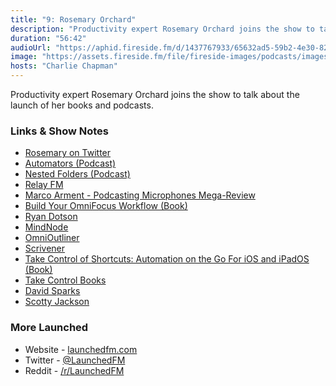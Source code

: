 ```yaml
---
title: "9: Rosemary Orchard"
description: "Productivity expert Rosemary Orchard joins the show to talk about the launch of her books and podcasts."
duration: "56:42"
audioUrl: "https://aphid.fireside.fm/d/1437767933/65632ad5-59b2-4e30-82d1-13845dce07dd/8ff7a0e4-1a08-4514-83ee-31fa4fe16525.mp3"
image: "https://assets.fireside.fm/file/fireside-images/podcasts/images/6/65632ad5-59b2-4e30-82d1-13845dce07dd/episodes/8/8ff7a0e4-1a08-4514-83ee-31fa4fe16525/cover.jpg?v=2"
hosts: "Charlie Chapman"
---
```


<p>Productivity expert Rosemary Orchard joins the show to talk about the launch of her books and podcasts.</p>

<h3>Links &amp; Show Notes</h3>

<ul>
<li><a href="https://twitter.com/rosemaryorchard" rel="nofollow">Rosemary on Twitter</a></li>
<li><a href="https://www.relay.fm/automators" rel="nofollow">Automators (Podcast)</a></li>
<li><a href="https://nestedfolderspodcast.com" rel="nofollow">Nested Folders (Podcast)</a></li>
<li><a href="https://www.relay.fm" rel="nofollow">Relay FM</a></li>
<li><a href="https://marco.org/podcasting-microphones" rel="nofollow">Marco Arment - Podcasting Microphones Mega-Review</a></li>
<li><a href="https://omnifocusbook.com" rel="nofollow">Build Your OmniFocus Workflow (Book)</a></li>
<li><a href="https://twitter.com/nostodnayr" rel="nofollow">Ryan Dotson</a></li>
<li><a href="https://mindnode.com" rel="nofollow">MindNode</a></li>
<li><a href="https://www.omnigroup.com/omnioutliner/" rel="nofollow">OmniOutliner</a></li>
<li><a href="https://www.literatureandlatte.com/scrivener/overview" rel="nofollow">Scrivener</a></li>
<li><a href="https://www.takecontrolbooks.com/shortcuts/" rel="nofollow">Take Control of Shortcuts: Automation on the Go For iOS and iPadOS (Book)</a></li>
<li><a href="https://www.takecontrolbooks.com" rel="nofollow">Take Control Books</a></li>
<li><a href="https://twitter.com/MacSparky" rel="nofollow">David Sparks</a></li>
<li><a href="https://twitter.com/HeyScottyJ" rel="nofollow">Scotty Jackson</a></li>
</ul>

<h3>More Launched</h3>

<ul>
<li>Website - <a href="https://launchedfm.com" rel="nofollow">launchedfm.com</a></li>
<li>Twitter - <a href="https://twitter.com/launchedfm" rel="nofollow">@LaunchedFM</a></li>
<li>Reddit - <a href="https://www.reddit.com/r/LaunchedFM/" rel="nofollow">/r/LaunchedFM</a></li>
</ul>
